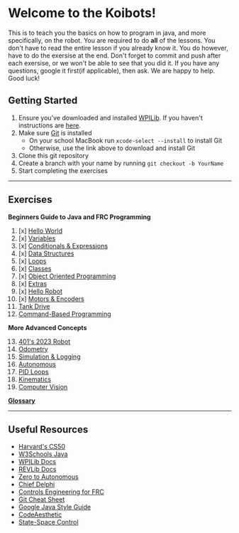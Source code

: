 # Welcome to the Koibots!

This is to teach you the basics on how to program in java, and more specifically, on the robot. You are required to do **all** of the lessons. You don't have to read the entire lesson if you already know it. You do however, have to do the exersise at the end. Don't forget to commit and push after each exersise, or we won't be able to see that you did it. If you have any questions, google it first(if applicable), then ask. We are happy to help. Good luck!

## Getting Started
1. Ensure you've downloaded and installed [WPILib](https://github.com/wpilibsuite/allwpilib). If you haven't instructions are [here](https://koibots8230.github.io/koidocs/vscode.html).
2. Make sure [Git](https://git-scm.com/downloads) is installed
   + On your school MacBook run ```xcode-select --install``` to install Git
   + Otherwise, use the link above to download and install Git
3. Clone this git repository
4. Create a branch with your name by running `git checkout -b YourName`
5. Start completing the exercises

---

## Exercises

**Beginners Guide to Java and FRC Programming**
1. [x] [Hello World](exercises/HelloWorld.md) 
2. [x] [Variables](exercises/Variables.md) 
3. [x] [Conditionals & Expressions](exercises/Conditionals.md)
4. [x] [Data Structures](exercises/DataStructures.md)
5. [x] [Loops](exercises/Loops.md) 
6. [x] [Classes](exercises/Classes.md)
7. [x] [Object Oriented Programming](exercises/OOP.md)
8. [x] [Extras](exercises/Extras.md)
9. [x] [Hello Robot](exercises/HelloRobot.md)
10. [x] [Motors & Encoders](exercises/MotorsAndEncoders.md)
11. [Tank Drive](exercises/TankDrive.md)
12. [Command-Based Programming](exercises/CommandBased.md)

**More Advanced Concepts**

13. [401's 2023 Robot](exercises/401-2023.md) 
14. [Odometry](exercises/Odometry.md) 
15. [Simulation & Logging](exercises/SimulationAndLogging.md)
16. [Autonomous](exercises/Autonomous.md)
17. [PID Loops](exercises/PIDLoops.md)
18. [Kinematics](exercises/Kinematics.md)
19. [Computer Vision](exercises/Vision.md)

**[Glossary](glossary.md)**

---

## Useful Resources

 - [Harvard's CS50](https://www.youtube.com/playlist?list=PLhQjrBD2T380F_inVRXMIHCqLaNUd7bN4)
 - [W3Schools Java](https://www.w3schools.com/java/default.asp)
 - [WPILib Docs](https://docs.wpilib.org/en/stable/index.html)
 - [REVLib Docs](https://docs.revrobotics.com/sparkmax/software-resources/spark-max-api-information)
 - [Zero to Autonomous](https://www.youtube.com/@0ToAuto/videos)
 - [Chief Delphi](https://www.chiefdelphi.com/)
 - [Controls Engineering for FRC](https://file.tavsys.net/control/controls-engineering-in-frc.pdf)
 - [Git Cheat Sheet](https://education.github.com/git-cheat-sheet-education.pdf)
 - [Google Java Style Guide](https://google.github.io/styleguide/javaguide.html)
 - [CodeAesthetic](https://www.youtube.com/@CodeAesthetic/videos)
 - [State-Space Control](https://www.youtube.com/playlist?list=PLn8PRpmsu08podBgFw66-IavqU2SqPg_w)
